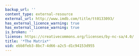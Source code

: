 ```yaml
---
backup_url: ''
content_type: external-resource
external_url: http://www.imdb.com/title/tt0133093/
has_external_licence_warning: true
has_external_license_warning: true
is_broken: ''
license: https://creativecommons.org/licenses/by-nc-sa/4.0/
title: '*The Matrix*'
uid: ebb8feb3-8bc7-4d66-a2c5-d1c94153d955
---
```

